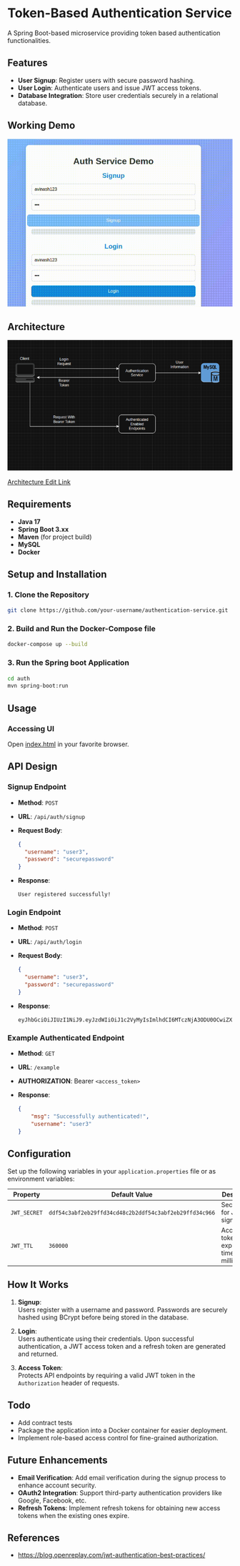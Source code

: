 # Token-Based Authentication Service
A Spring Boot-based microservice providing token based authentication functionalities.


## Features

- **User Signup**: Register users with secure password hashing.
- **User Login**: Authenticate users and issue JWT access tokens.
- **Database Integration**: Store user credentials securely in a relational database.

## Working Demo
<div >
  <img src="artifacts/auth_demo.gif" width="700" />
</div>

## Architecture
![Architecture Diagram](artifacts/architecture.png)


[Architecture Edit Link](https://drive.google.com/file/d/1yVSM8zGEvzjBebzTH37iipqzIpmyStho/view?usp=drive_link)


## Requirements
- **Java 17**
- **Spring Boot 3.xx**
- **Maven** (for project build)
- **MySQL** 
- **Docker**



## Setup and Installation

### 1. Clone the Repository

```bash
git clone https://github.com/your-username/authentication-service.git
```
### 2. Build and Run the Docker-Compose file

```bash
docker-compose up --build
```

### 3. Run the Spring boot Application
```bash
cd auth
mvn spring-boot:run
```

## Usage


### Accessing UI
Open [index.html](frontend/index.html) in your favorite browser.

## API Design

### **Signup Endpoint**
- **Method**: `POST`
- **URL**: `/api/auth/signup`
- **Request Body**:
  ```json
  {
    "username": "user3",
    "password": "securepassword"
  }
  ```


- **Response**:
  ```string
  User registered successfully!
  ```
### **Login Endpoint**
- **Method**: `POST`
- **URL**: `/api/auth/login`
- **Request Body**:
  ```json
  {
    "username": "user3",
    "password": "securepassword"
  }
  ```

- **Response**:
  ```string
  eyJhbGciOiJIUzI1NiJ9.eyJzdWIiOiJ1c2VyMyIsImlhdCI6MTczNjA3ODU0OCwiZXhwIjoxNzM2MDgyMTQ4fQ.CD98d3u6cHoH4qMO9iA1TBPaEXsAGOtTUg6ivVwKaV0
  ```

### **Example Authenticated Endpoint**
- **Method**: `GET`
- **URL**: `/example`
- **AUTHORIZATION**: Bearer `<access_token>`

- **Response**:
  ```json
  {
      "msg": "Successfully authenticated!",
      "username": "user3"
  }
  ```


## Configuration

Set up the following variables in your `application.properties` file or as environment variables:

| Property                  | Default Value                        | Description                               |
|---------------------------|--------------------------------------|-------------------------------------------|
| `JWT_SECRET`   | `ddf54c3abf2eb29ffd34cd48c2b2ddf54c3abf2eb29ffd34c966` | Secret key for JWT signing                |
| `JWT_TTL` | `360000`                          | Access token expiration time in milliseconds   

## How It Works

1. **Signup**:  
   Users register with a username and password. Passwords are securely hashed using BCrypt before being stored in the database.

2. **Login**:  
   Users authenticate using their credentials. Upon successful authentication, a JWT access token and a refresh token are generated and returned.

3. **Access Token**:  
   Protects API endpoints by requiring a valid JWT token in the `Authorization` header of requests.

## Todo
 - Add contract tests
 - Package the application into a Docker container for easier deployment.
 - Implement role-based access control for fine-grained authorization.

## Future Enhancements

- **Email Verification**: Add email verification during the signup process to enhance account security.
- **OAuth2 Integration**: Support third-party authentication providers like Google, Facebook, etc.
- **Refresh Tokens**: Implement refresh tokens for obtaining new access tokens when the existing ones expire.


## References
- https://blog.openreplay.com/jwt-authentication-best-practices/